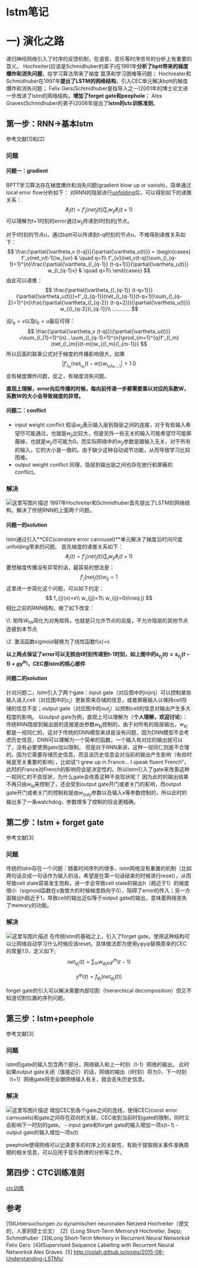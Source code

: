 # lstm笔记



# 一) 演化之路



递归神经网络引入了时序的反馈机制，在语音、音乐等时序信号的分析上有重要的意义。 
Hochreiter(应该是Schmidhuber的弟子)在1991年**分析了bptt带来的梯度爆炸和消失问题**，给学习算法带来了梯度 
震荡和学习困难等问题； 
Hochreater和Schmidhuber在1997年**提出了LSTM的网络结构**，引入CEC单元解决bptt的梯度爆炸和消失问题； 
Felix Gers(Schmidhuber是指导人之一)2001年的博士论文进一步改进了lstm的网络结构，**增加了forget gate和peephole**； 
Alex Graves(Schmidhuber的弟子)2006年提出了**lstm的ctc训练准则**。

## 第一步：RNN->基本lstm

参考文献[1]和[2]

### 问题

#### 问题一：gradient

BPTT学习算法存在梯度爆炸和消失问题(gradient blow up or vanish)，简单通过local error flow分析如下： 
对RNN的隐层进行[unfolding](http://blog.csdn.net/xmdxcsj/article/details/50088967)后，可以得到如下的递推关系： 
$$
\vartheta_j(t)=f'_j(net_j(t))\sum_iw_{ij}\vartheta_i(t+1)
$$
可以理解为t+1时刻的error通过$w_{ij}$传递到t时刻的j节点。

 对于t时刻的节点u，通过bptt可以传递到t-q时刻的节点u，不难得到递推关系如下：
$$
\frac{\partial{\vartheta_v (t-q)}}{\partial{\vartheta_u(t)}} =
  \begin{cases}
    f'_v(net_v(t-1))w_{uv}       & \quad q=1\\
    f'_{v}(net_v(t-q))\sum_{l_{q-1}=1}^{n}\frac{\partial{\vartheta_{l_{q-1}} (t-q+1)}}{\partial{\vartheta_u(t)}} w_{l_{q-1}v} & \quad q>1\\
  \end{cases}
$$
由此可以递推：
$$
\frac{\partial{\vartheta_{l_{q-1}} (t-q+1)}}{\partial{\vartheta_u(t)}}=f'_{l_{q-1}}(net_{l_{q-1}}(t-q+1))\sum_{l_{q-2}=1}^{n}\frac{\partial{\vartheta_{l_{q-2}} (t-q+2)}}{\partial{\vartheta_u(t)}} w_{{l_{q-2}}l_{q-1}}\\
............
$$


设$l_q=v$以及$l_0=u$最后可得：
$$
\frac{\partial{\vartheta_v (t-q)}}{\partial{\vartheta_u(t)}} =\sum_{l_{1}=1}^{n}...\sum_{l_{q-1}=1}^{n}\prod_{m=1}^{q}f'_{l_m}(net_{l_{m}}(t-m))w_{{l_m}{l_{m-1}}}
$$
所以后面的联乘公式对于梯度的传播影响很大，如果
$$
|f'_{l_m}(net_{l_{m}}(t-m))w_{{l_m}{l_{m-1}}}|>1.0
$$
会有梯度爆炸问题，反之，有梯度消失问题。

 **直观上理解，error向后传播的时候，每向前传递一步都需要乘以对应的系数W，系数W的大小会导致梯度的异常。**



#### 问题二：conflict

- input weight conflict 
  假设$w_{ji}$表示输入层到隐层之间的连接，对于有些输入希望尽可能通过，也就是$w_{ji}$比较大，但是另外一些无关的输入可能希望尽可能屏蔽掉，也就是$w_{ji}$尽可能为0。而实际网络中的$w_{ji}$参数是跟输入无关，对于所有的输入，它的大小是一致的。由于缺少这种自动调节功能，从而导致学习比较困难。
- output weight conflict 
  同理，隐层到输出层之间也存在放行和屏蔽的conflict。

### 解决

![这里写图片描述](https://img-blog.csdn.net/20160913161049567)
1997年Hochreiter和Schmidhuber首先提出了LSTM的网络结构，解决了传统RNN的上面两个问题。

#### 问题一的solution

lstm通过引入**CEC(constant error carrousel)**单元解决了梯度沿时间尺度unfolding带来的问题。 
首先梯度的递推关系如下： 
$$
\vartheta_j(t)=f'_j(net_j(t))\sum_iw_{ij}\vartheta_i(t+1)
$$
要想梯度传播没有异常的话，最容易的想法是：
$$
f'_j(net_j(t))w_{ij}=1
$$
这里进一步简化这个问题，可以如下约定：
$$
f_{j}(x)=x\\
w_{jj}=1\\
w_{ij}=0(i\neq j)
$$
相比之前的RNN结构，做了如下改变：

 

\1. 矩阵$W_{hh}$简化为对角矩阵，也就是只允许节点的自旋，不允许隐层的其他节点连接到本节点

\2. 激活函数sigmoid替换为了线性函数f(x)=x

**以上两点保证了error可以无损由t时刻传递到t-1时刻，如上图中的$s_{c_{j}}(t)=s_{c_{j}}(t-1)+gy^{in_{j}}$，CEC是lstm的核心部件**

#### 问题二的solution

针对问题二，lstm引入了两个gate：input gate（对应图中的injinj）可以控制某些输入进入cell（对应图中的$c_j$）更新原来存储的信息，或者屏蔽输入以保持cell存储的信息不变；output gate（对应图中的$out_j$）以控制cell的信息对输出产生多大程度的影响。 
以output gate为例，直观上可以理解为（**个人理解，欢迎讨论**）： 
传统RNN隐层到输出层的连接是由参数$w_{kj}$控制的，由于对所有的隐层输出，$w_{kj}$都是一视同仁的，这对于传统的DNN模型来讲是没有问题，因为DNN模型不会考虑历史信息，DNN可以理解为一个简单的函数，一个输入有对应的输出就可以了，没有必要使用gate加以限制。 
但是对于RNN来讲，这种一视同仁则是不合理的，因为它需要存储历史信息，而且该历史信息会对当前的输出产生影响（有些时候是至关重要的影响），比如说”I grew up in France… I speak fluent French”，此时的France对French的影响将会是决定性的。所以lstm引入了gate来改善这种一视同仁的不良现状，为什么gate会改善这种不良现状呢？ 
因为此时的输出结果不再只由$w_{kj}$来控制了，还会受到output gate开门或者关门的影响，而output gate开门或者关门的控制权是由$w_{out_ji}​$参数以及输入x等参数控制的，所以此时的输出多了一条watchdog，参数增多了控制的将会更精确。

## 第二步：lstm + forget gate

参考文献[3]

### 问题

传统的lstm存在一个问题：随着时间序列的增多，lstm网络没有重置的机制（比如两句话合成一句话作为输入的话，希望是在第一句话结束的时候进行reset），从而导致cell state容易发生饱和，进一步会导致cell state的输出h（趋近于1）的梯度很小（sigmoid函数在x值很大的时候梯度趋向于0），阻碍了error的传入；另一方面输出h趋近于1，导致cell的输出近似等于output gate的输出，意味着网络丧失了memory的功能。

### 解决

![这里写图片描述](https://img-blog.csdn.net/20160913161121078)
在传统lstm的基础之上，引入了forget gate。使用这种结构可以让网络自动学习什么时候应该reset。具体做法即为使用yφyφ替换原来的CEC的常量1.0，定义如下; 
$$
net_{\varphi_j}(t)=\sum_{m}w_{\varphi_jm}y^{m}(t-1)
$$

$$
y^{\varphi_j}(t)=f_{\varphi_j}(net_{\varphi_j}(t))
$$

forget gate的引入可以解决需要内部切割（hierarchical decomposition）但又不知道切割位置的序列问题。



## 第三步：lstm+peephole

参考文献[3]

### 问题

lstm的gate的输入包含两个部分，网络输入和上一时刻（t-1）网络的输出。 
此时如果output gate关闭（值接近0）的话，网络的输出（t时刻）将为0，下一时刻（t+1）网络gate将完全跟网络输入有关，就会丢失历史信息。

### 解决

![这里写图片描述](https://img-blog.csdn.net/20160913161405243)
增加CEC到各个gate之间的连线，使得CEC(const error carrousels)和gate之间存在双向的关联，CEC收到当前时刻gate的限制，同时又会影响下一时刻的gate。 
\- input gate和forget gate的输入增加一项s(t−1) 
\- output gate的输入增加一项s(t)

peephole使得网络可以记录更多的时序上的关联性，有助于提取相关事件准确周期的相关信息，可以应用于音乐韵律的分析等工作。

## 第四步：CTC训练准则

[ctc训练](http://blog.csdn.net/xmdxcsj/article/details/51763868)

## 参考

[1]《Untersuchungen zu dynamischen neuronalen Netzen》 Hochreiter（德文的，人家的硕士论文） 
[2]《Long Short-Term Memory》 Hochreiter, Sepp; Schmidhuber 
[3]《Long Short-Term Memory in Recurrent Neural Networks》 Felix Gers 
[4]《Supervised Sequence Labelling with Recurrent Neural Networks》 Alex Graves 
[5] http://colah.github.io/posts/2015-08-Understanding-LSTMs/